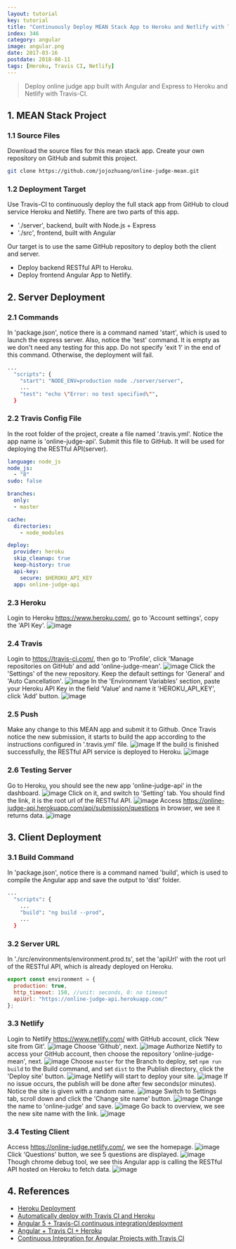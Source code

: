 ```yaml
---
layout: tutorial
key: tutorial
title: "Continuously Deploy MEAN Stack App to Heroku and Netlify with Travis-CI"
index: 346
category: angular
image: angular.png
date: 2017-03-16
postdate: 2018-08-11
tags: [Heroku, Travis CI, Netlify]
---
```


> Deploy online judge app built with Angular and Express to Heroku and Netlify with Travis-CI.

## 1. MEAN Stack Project
### 1.1 Source Files
Download the source files for this mean stack app. Create your own repository on GitHub and submit this project.
```sh
git clone https://github.com/jojozhuang/online-judge-mean.git
```
### 1.2 Deployment Target
Use Travis-CI to continuously deploy the full stack app from GitHub to cloud service Heroku and Netlify. There are two parts of this app.
* './server', backend, built with Node.js + Express
* './src', frontend, built with Angular

Our target is to use the same GitHub repository to deploy both the client and server.
* Deploy backend RESTful API to Heroku.
* Deploy frontend Angular App to Netlify.

## 2. Server Deployment
### 2.1 Commands
In 'package.json', notice there is a command named 'start', which is used to launch the express server. Also, notice the 'test' command. It is empty as we don't need any testing for this app. Do not specify 'exit 1' in the end of this command. Otherwise, the deployment will fail.
```sh
...
  "scripts": {
    "start": "NODE_ENV=production node ./server/server",
    ...
    "test": "echo \"Error: no test specified\"",
  }
```
### 2.2 Travis Config File
In the root folder of the project, create a file named '.travis.yml'. Notice the app name is 'online-judge-api'. Submit this file to GitHub. It will be used for deploying the RESTful API(server).
```yml
language: node_js
node_js:
  - "8"
sudo: false

branches:
  only:
  - master

cache:
  directories:
    - node_modules

deploy:
  provider: heroku
  skip_cleanup: true
  keep-history: true
  api-key:
    secure: $HEROKU_API_KEY
  app: online-judge-api
```
### 2.3 Heroku
Login to Heroku https://www.heroku.com/, go to 'Account settings', copy the 'API Key'.
![image](/public/tutorials/346/heroku_apikey.png)  
### 2.4 Travis
Login to https://travis-ci.com/, then go to 'Profile', click 'Manage repositories on GitHub' and add 'online-judge-mean'.
![image](/public/tutorials/346/travis_add_repository.png)
Click the 'Settings' of the new repository. Keep the default settings for 'General' and 'Auto Cancellation'.
![image](/public/tutorials/346/travis_settings.png)
In the 'Environment Variables' section, paste your Heroku API Key in the field ‘Value’ and name it 'HEROKU_API_KEY', click 'Add' button.
![image](/public/tutorials/346/travis_environment_variable.png)
### 2.5 Push
Make any change to this MEAN app and submit it to Github. Once Travis notice the new submission, it starts to build the app according to the instructions configured in '.travis.yml' file.
![image](/public/tutorials/346/travis_build.png)
If the build is finished successfully, the RESTful API service is deployed to Heroku.
![image](/public/tutorials/346/travis_deploy.png)  
### 2.6 Testing Server
Go to Heroku, you should see the new app 'online-judge-api' in the dashboard.
![image](/public/tutorials/346/heroku_newapp.png)
Click on it, and switch to 'Setting' tab. You should find the link, it is the root url of the RESTful API.
![image](/public/tutorials/346/heroku_link.png)
Access https://online-judge-api.herokuapp.com/api/submission/questions in browser, we see it returns data.
![image](/public/tutorials/346/heroku_api.png)

## 3. Client Deployment
### 3.1 Build Command
In 'package.json', notice there is a command named 'build', which is used to compile the Angular app and save the output to 'dist' folder.
```sh
...
  "scripts": {
    ...
    "build": "ng build --prod",
    ...
  }
```
### 3.2 Server URL
In './src/environments/environment.prod.ts', set the 'apiUrl' with the root url of the RESTful API, which is already deployed on Heroku.
```javascript
export const environment = {
  production: true,
  http_timeout: 150, //unit: seconds, 0: no timeout
  apiUrl: "https://online-judge-api.herokuapp.com/"
};
```
### 3.3 Netlify
Login to Netlify https://www.netlify.com/ with GitHub account, click 'New site from Git'.
![image](/public/tutorials/346/netlify_app.png)
Choose 'Github', next.
![image](/public/tutorials/346/netlify_newsite.png)
Authorize Netlify to access your GitHub account, then choose the repository 'online-judge-mean', next.
![image](/public/tutorials/346/netlify_repository.png)
Choose `master` for the Branch to deploy, set `npm run build` to the Build command, and set `dist` to the Publish directory, click the 'Deploy site' button.
![image](/public/tutorials/346/netlify_options.png)
Netlify will start to deploy your site.
![image](/public/tutorials/346/netlify_inprogress.png)
If no issue occurs, the publish will be done after few seconds(or minutes). Notice the site is given with a random name.
![image](/public/tutorials/346/netlify_published.png)
Switch to Settings tab, scroll down and click the 'Change site name' button.
![image](/public/tutorials/346/netlify_settings.png)
Change the name to 'online-judge' and save.
![image](/public/tutorials/346/netlify_changename.png)
Go back to overview, we see the new site name with the link.
![image](/public/tutorials/346/netlify_overview.png)
### 3.4 Testing Client
Access https://online-judge.netlify.com/, we see the homepage.
![image](/public/tutorials/346/test_home.png)
Click 'Questions' button, we see 5 questions are displayed.
![image](/public/tutorials/346/test_questions.png)
Though chrome debug tool, we see this Angular app is calling the RESTful API hosted on Heroku to fetch data.
![image](/public/tutorials/346/test_remoteapi.png)

## 4. References
* [Heroku Deployment](https://docs.travis-ci.com/user/deployment/heroku/)
* [Automatically deploy with Travis CI and Heroku](https://medium.com/@felipeluizsoares/automatically-deploy-with-travis-ci-and-heroku-ddba1361647f)
* [Angular 5 + Travis-CI continuous integration/deployment](https://medium.com/@swanandkeskar/angular-5-travis-ci-continuous-integration-deployment-fe9090f460c5)
* [Angular + Travis CI + Heroku](https://medium.com/@preetham_s/angular-travis-ci-heroku-85038a0bcd73)
* [Continuous Integration for Angular Projects with Travis CI](https://moduscreate.com/blog/continuous-integration-angular-projects-travisci/)
